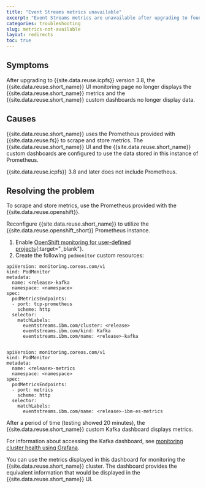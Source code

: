 ```yaml
---
title: "Event Streams metrics unavailable"
excerpt: "Event Streams metrics are unavailable after upgrading to foundational services 3.8"
categories: troubleshooting
slug: metrics-not-available
layout: redirects
toc: true
---
```


## Symptoms

After upgrading to {{site.data.reuse.icpfs}} version 3.8, the {{site.data.reuse.short_name}} UI monitoring page no longer displays the {{site.data.reuse.short_name}} metrics and the {{site.data.reuse.short_name}} custom dashboards no longer display data.

## Causes

{{site.data.reuse.short_name}} uses the Prometheus provided with {{site.data.reuse.fs}} to scrape and store metrics.  The {{site.data.reuse.short_name}} UI and the {{site.data.reuse.short_name}} custom dashboards are configured to use the data stored in this instance of Prometheus.

{{site.data.reuse.icpfs}} 3.8 and later does not include Prometheus.

## Resolving the problem

To scrape and store metrics, use the Prometheus provided with the {{site.data.reuse.openshift}}.

Reconfigure {{site.data.reuse.short_name}} to utilize the {{site.data.reuse.openshift_short}} Prometheus instance.

1. Enable [OpenShift monitoring for user-defined projects](https://docs.openshift.com/container-platform/4.8/monitoring/enabling-monitoring-for-user-defined-projects.html){:target="_blank"}.
2. Create the following `podmonitor` custom resources:

```
apiVersion: monitoring.coreos.com/v1
kind: PodMonitor
metadata:
  name: <release>-kafka
  namespace: <namespace>
spec:
  podMetricsEndpoints:
  - port: tcp-prometheus
    scheme: http
  selector:
    matchLabels:
      eventstreams.ibm.com/cluster: <release>
      eventstreams.ibm.com/kind: Kafka
      eventstreams.ibm.com/name: <release>-kafka

```


```

apiVersion: monitoring.coreos.com/v1
kind: PodMonitor
metadata:
  name: <release>-metrics
  namespace: <namespace>
spec:
  podMetricsEndpoints:
  - port: metrics
    scheme: http
  selector:
    matchLabels:
      eventstreams.ibm.com/name: <release>-ibm-es-metrics

```

After a period of time (testing showed 20 minutes), the {{site.data.reuse.short_name}} custom Kafka dashboard displays metrics.

For information about accessing the Kafka dashboard, see [monitoring cluster health using Grafana](../../administering/cluster-health/#grafana).

You can use the metrics displayed in this dashboard for monitoring the {{site.data.reuse.short_name}} cluster. The dashboard provides the equivalent information that would be displayed in the {{site.data.reuse.short_name}} UI.
